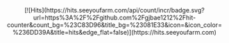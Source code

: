 <div align=center>
[![Hits](https://hits.seeyoufarm.com/api/count/incr/badge.svg?url=https%3A%2F%2Fgithub.com%2Fgjbae1212%2Fhit-counter&count_bg=%23C83D96&title_bg=%23081E33&icon=&icon_color=%236DD39A&title=hits&edge_flat=false)](https://hits.seeyoufarm.com)
</div>

